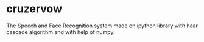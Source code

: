 # cruzervow
The Speech and Face Recognition system made on ipython library with haar cascade algorithm and with help of numpy.
